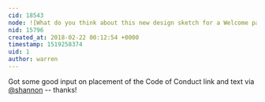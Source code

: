```yaml
---
cid: 18543
node: ![What do you think about this new design sketch for a Welcome page?](../notes/warren/02-21-2018/what-do-you-think-about-this-new-design-sketch-for-a-welcome-page)
nid: 15796
created_at: 2018-02-22 00:12:54 +0000
timestamp: 1519258374
uid: 1
author: warren
---
```


Got some good input on placement of the Code of Conduct link and text via [@shannon](/profile/shannon) -- thanks!